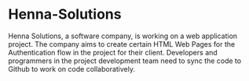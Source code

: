 # Henna-Solutions
Henna Solutions, a software company, is working on a web application project. The company aims to create certain HTML Web Pages for the Authentication flow in the project for their client. Developers and programmers in the project development team need to sync the code to Github to work on code collaboratively.
